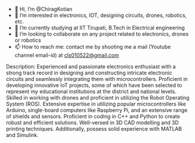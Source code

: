 - 👋 Hi, I’m @ChiragKotian
- 👀 I’m interested in electronics, IOT, designing circuits, drones, robotics, etc. 
- 🌱 I’m currently studying at IIT Tirupati, B.Tech in Electrical engineering
- 💞️ I’m looking to collaborate on any project related to electronics, drones or robotics
- 📫 How to reach me: contact me by shooting me a mail (Youtube channel email-id) at cls010522@gmail.com 


Description:
Experienced and passionate electronics enthusiast with a strong track record in designing and constructing intricate electronic circuits and seamlessly integrating them with microcontrollers. Proficient in developing innovative IoT projects, some of which have been selected to represent my educational institutions at the district and national levels. Skilled in working with drones and proficient in utilizing the Robot Operating System (ROS). Extensive expertise in utilizing popular microcontrollers like Arduino, single-board computers like Raspberry Pi, and an extensive range of shields and sensors. Proficient in coding in C++ and Python to create robust and efficient solutions. Well-versed in 3D CAD modelling and 3D printing techniques. Additionally, possess solid experience with MATLAB and Simulink.
<!---
ChiragKotian/ChiragKotian is a ✨ special ✨ repository because its `README.md` (this file) appears on your GitHub profile.
You can click the Preview link to take a look at your changes.
--->
